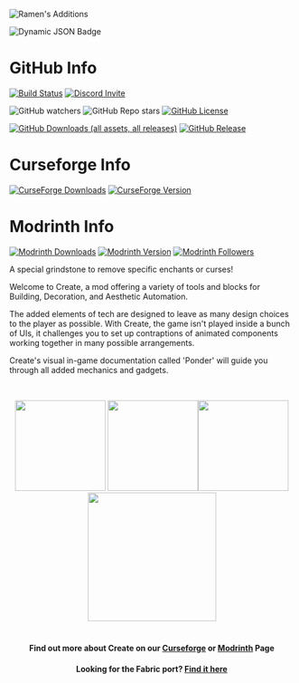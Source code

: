 ![Ramen's Additions](https://raw.githubusercontent.com/Ramen5914/Ramens-Additions/main/Blender/Renders/markdown.png)

![Dynamic JSON Badge](https://img.shields.io/badge/dynamic/json?url=https%3A%2F%2Fraw.githubusercontent.com%2FRamen5914%2FRamens-Additions%2Fmain%2Fupdate.json&query=%24.versions&style=for-the-badge&logo=semver&label=Versions%20Available&color=blue)

# GitHub Info
[![Build Status](https://img.shields.io/github/actions/workflow/status/ramen5914/ramens-additions/build.yml?style=for-the-badge&logo=github)](https://github.com/Ramen5914/Ramens-Additions/actions/workflows/build.yml)
[![Discord Invite](https://img.shields.io/discord/1284033904344567828?style=for-the-badge&logo=discord&color=%235865F2)](https://discord.gg/Fp7AT6uaD8)

![GitHub watchers](https://img.shields.io/github/watchers/ramen5914/ramens-additions?style=for-the-badge&logo=github)
![GitHub Repo stars](https://img.shields.io/github/stars/ramen5914/ramens-additions?style=for-the-badge&logo=github)
[![GitHub License](https://img.shields.io/github/license/ramen5914/ramens-additions?style=for-the-badge&color=blue)](https://github.com/Ramen5914/Ramens-Additions/blob/main/LICENSE)

[![GitHub Downloads (all assets, all releases)](https://img.shields.io/github/downloads/ramen5914/ramens-additions/total?style=for-the-badge&logo=github&color=blue)](https://github.com/Ramen5914/Ramens-Additions/releases)
[![GitHub Release](https://img.shields.io/github/v/release/ramen5914/ramens-additions?include_prereleases&sort=semver&display_name=release&style=for-the-badge&logo=github&color=blue)](https://github.com/Ramen5914/Ramens-Additions/releases)

# Curseforge Info
[![CurseForge Downloads](https://img.shields.io/curseforge/dt/238222?style=for-the-badge&logo=curseforge&color=%23F16436)](https://www.curseforge.com/minecraft/mc-mods/ramens-additions)
[![CurseForge Version](https://img.shields.io/curseforge/v/238222?style=for-the-badge&logo=curseforge&label=Latest%20Version&color=%23F16436)](https://www.curseforge.com/minecraft/mc-mods/ramens-additions)

# Modrinth Info
[![Modrinth Downloads](https://img.shields.io/modrinth/dt/P7dR8mSH?style=for-the-badge&logo=modrinth&color=%2300AF5C)](https://modrinth.com/mod/ramens-additions)
[![Modrinth Version](https://img.shields.io/modrinth/v/P7dR8mSH?style=for-the-badge&logo=modrinth&label=Latest%20Version&color=%2300AF5C)](https://modrinth.com/mod/ramens-additions)
[![Modrinth Followers](https://img.shields.io/modrinth/followers/P7dR8mSH?style=for-the-badge&logo=modrinth&color=%2300AF5C)](https://modrinth.com/mod/ramens-additions)

A special grindstone to remove specific enchants or curses!

<p>Welcome to Create, a mod offering a variety of tools and blocks for Building, Decoration, and Aesthetic Automation.</p>
<p>The added elements of tech are designed to leave as many design choices to the player as possible. With Create, the game isn't played inside a bunch of UIs, it challenges you to set up contraptions of animated components working together in many possible arrangements.</p>
<p>Create's visual in-game documentation called 'Ponder' will guide you through all added mechanics and gadgets.</p>
<p> </p>
<p align="center"><a href="https://github.com/Creators-of-Create/Create/issues"><img src="https://i.imgur.com/qPmjSXy.png" width="160" /></a> <a href="https://www.youtube.com/channel/UCrKV2QTuyGcv4E3eSJpBiYA/playlists"><img src="https://i.imgur.com/L1bU9mr.png" width="160" /></a><a href="https://discord.gg/hmaD7Se"><img src="https://i.imgur.com/uf6V9ZX.png" width="160" /></a> <a href="https://github.com/Creators-of-Create/Create/wiki/Supporting-the-Project"><img src="https://i.imgur.com/fHQ45KR.png" width="227" /></a></p>

<h1></h1>
<h4 align="center">Find out more about Create on our <a href="https://www.curseforge.com/minecraft/mc-mods/create">Curseforge</a> or <a href="https://modrinth.com/mod/create">Modrinth</a> Page</h4>
<h4 align="center">Looking for the Fabric port? <a href="https://github.com/Fabricators-of-Create/Create">Find it here</a></h4>
